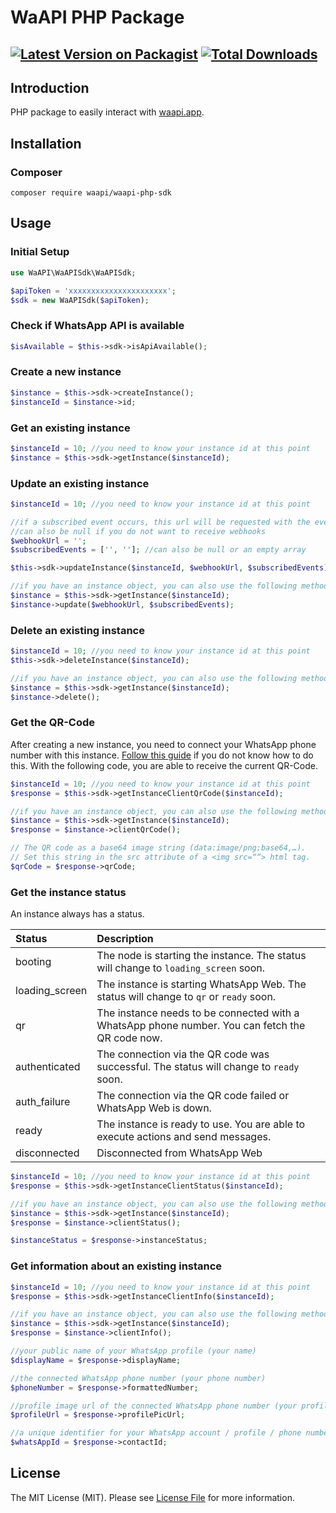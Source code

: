 # WaAPI PHP Package

[![Latest Version on Packagist](https://img.shields.io/packagist/v/waapi/waapi-php-sdk.svg?style=flat-square)](https://packagist.org/packages/waapi/waapi-php-sdk)
[![Total Downloads](https://img.shields.io/packagist/dt/waapi/waapi-php-sdk.svg?style=flat-square)](https://packagist.org/packages/waapi/waapi-php-sdk)
---


<a name="section-1"></a>

## Introduction

 PHP package to easily interact with [waapi.app](https://waapi.app).


## Installation

### Composer

```shell
composer require waapi/waapi-php-sdk
```

## Usage

### Initial Setup

```php
use WaAPI\WaAPISdk\WaAPISdk;

$apiToken = 'xxxxxxxxxxxxxxxxxxxxxx';
$sdk = new WaAPISdk($apiToken);
```

### Check if WhatsApp API is available

```php
$isAvailable = $this->sdk->isApiAvailable();
```

### Create a new instance

```php
$instance = $this->sdk->createInstance();
$instanceId = $instance->id;
```

### Get an existing instance

```php
$instanceId = 10; //you need to know your instance id at this point
$instance = $this->sdk->getInstance($instanceId);
```

### Update an existing instance

```php
$instanceId = 10; //you need to know your instance id at this point

//if a subscribed event occurs, this url will be requested with the event data
//can also be null if you do not want to receive webhooks
$webhookUrl = '';
$subscribedEvents = ['', '']; //can also be null or an empty array

$this->sdk->updateInstance($instanceId, $webhookUrl, $subscribedEvents);

//if you have an instance object, you can also use the following method
$instance = $this->sdk->getInstance($instanceId);
$instance->update($webhookUrl, $subscribedEvents);
```

### Delete an existing instance

```php
$instanceId = 10; //you need to know your instance id at this point
$this->sdk->deleteInstance($instanceId);

//if you have an instance object, you can also use the following method to delete this instance
$instance = $this->sdk->getInstance($instanceId);
$instance->delete();
```

### Get the QR-Code

After creating a new instance, you need to connect your WhatsApp phone number with this instance.
[Follow this guide](/docs/1.0/setup-whatsapp-business) if you do not know how to do this.
With the following code, you are able to receive the current QR-Code.

```php
$instanceId = 10; //you need to know your instance id at this point
$response = $this->sdk->getInstanceClientQrCode($instanceId);

//if you have an instance object, you can also use the following method to delete this instance
$instance = $this->sdk->getInstance($instanceId);
$response = $instance->clientQrCode();

// The QR code as a base64 image string (data:image/png;base64,…).
// Set this string in the src attribute of a <img src=““> html tag.
$qrCode = $response->qrCode;
```

### Get the instance status

An instance always has a status.

| Status         | Description                                                                                     |
|:---------------|:------------------------------------------------------------------------------------------------|
| booting        | The node is starting the instance. The status will change to `loading_screen` soon.             |
| loading_screen | The instance is starting WhatsApp Web. The status will change to `qr` or `ready` soon.          |
| qr             | The instance needs to be connected with a WhatsApp phone number. You can fetch the QR code now. |
| authenticated  | The connection via the QR code was successful. The status will change to `ready` soon.          |
| auth_failure   | The connection via the QR code failed or WhatsApp Web is down.                                  |
| ready          | The instance is ready to use. You are able to execute actions and send messages.                |
| disconnected   | Disconnected from WhatsApp Web                                                                  |

```php
$instanceId = 10; //you need to know your instance id at this point
$response = $this->sdk->getInstanceClientStatus($instanceId);

//if you have an instance object, you can also use the following method to delete this instance
$instance = $this->sdk->getInstance($instanceId);
$response = $instance->clientStatus();

$instanceStatus = $response->instanceStatus;
```

### Get information about an existing instance

```php
$instanceId = 10; //you need to know your instance id at this point
$response = $this->sdk->getInstanceClientInfo($instanceId);

//if you have an instance object, you can also use the following method to delete this instance
$instance = $this->sdk->getInstance($instanceId);
$response = $instance->clientInfo();

//your public name of your WhatsApp profile (your name)
$displayName = $response->displayName;

//the connected WhatsApp phone number (your phone number)
$phoneNumber = $response->formattedNumber;

//profile image url of the connected WhatsApp phone number (your profile picture)
$profileUrl = $response->profilePicUrl;

//a unique identifier for your WhatsApp account / profile / phone number
$whatsAppId = $response->contactId;
```

## License

The MIT License (MIT). Please see [License File](LICENSE.md) for more information.

